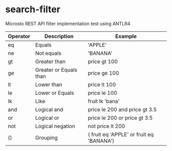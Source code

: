 # search-filter

Microsto REST API filter implementation test using ANTLR4

| Operator  | Description  | Example  |
|---|---|---|
| eq  | Equals  | 'APPLE' |
| ne  | Not equals  | 'BANANA'  |
| gt  | Greater than  | price gt 100  |
| ge  | Greater or Equals than  | price ge 100  |
| lt  | Lower than  | price lt 100  |
| le  | Lower or Equals  | price le 100  |
| lk  | Like  | fruit lk 'bana'  |
| and  | Logical and | price le 200 and price gt 3.5  |
| or  | Logical or | price le 200 or price gt 3.5  |
| not  | Logical negation | not price lt 200 |
| ()  | Grouping | ( fruit eq 'APPLE' or fruit eq 'BANANA')  |

